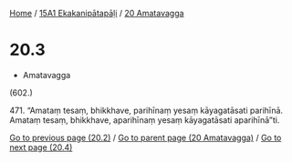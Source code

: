
[Home](/) / [15A1 Ekakanipātapāḷi](...md) / [20 Amatavagga](../15A1/20.md)

# 20.3

* Amatavagga

(602.)

471\. “Amataṃ tesaṃ, bhikkhave, parihīnaṃ yesaṃ kāyagatāsati parihīnā. Amataṃ tesaṃ, bhikkhave, aparihīnaṃ yesaṃ kāyagatāsati aparihīnā”ti.

[Go to previous page (20.2)](20.2.md) / [Go to parent page (20 Amatavagga)](../15A1/20.md) / [Go to next page (20.4)](20.4.md)


